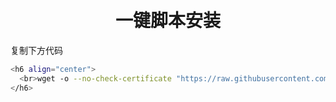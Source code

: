 ﻿<h1 align="center">
  <br>一键脚本安装<br>
</h1>

复制下方代码

```bash
<h6 align="center">
  <br>wget -o --no-check-certificate "https://raw.githubusercontent.com/AlexWu2022/hzlaowu/master/hzlaowu.sh" && chmod +x hzlaowu.sh && ./hzlaowu.sh<br>
</h6>
```
